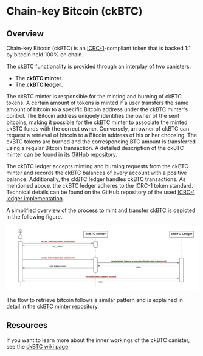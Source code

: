 # Chain-key Bitcoin (ckBTC)

## Overview

Chain-key Bitcoin (ckBTC) is an [ICRC-1](https://github.com/dfinity/ICRC-1/blob/aa82e52aaa74cc7c5f6a141e30b708bf42ede1e3/standards/ICRC-1/README.md)-compliant token that
is backed 1:1 by bitcoin held 100% on chain.

The ckBTC functionality is provided through an interplay of two canisters:
- The **ckBTC minter**. 
- The **ckBTC ledger**.

The ckBTC minter is responsible for the minting and burning of ckBTC tokens.
A certain amount of tokens is minted if a user transfers the same amount of bitcoin to a
specific Bitcoin address under the ckBTC minter's control. The Bitcoin address uniquely
identifies the owner of the sent bitcoins, making it possible for the ckBTC minter to
associate the minted ckBTC funds with the correct owner.
Conversely, an owner of ckBTC can request a retrieval of bitcoin to a Bitcoin address of his or
her choosing.
The ckBTC tokens are burned and the corresponding BTC amount is transferred using a regular
Bitcoin transaction.
A detailed description of the ckBTC minter can be found in its [GitHub repository](https://github.com/dfinity/ic/tree/master/rs/bitcoin/ckbtc/minter).

The ckBTC ledger accepts minting and burning requests from the ckBTC minter and records
the ckBTC balances of every account with a positive balance.
Additionally, the ckBTC ledger handles ckBTC transactions.
As mentioned above, the ckBTC ledger adheres to the ICRC-1 token standard.
Technical details can be found on the GitHub repository of the used
[ICRC-1 ledger implementation](https://github.com/dfinity/ic/tree/master/rs/rosetta-api/icrc1).

A simplified overview of the process to mint and transfer ckBTC is depicted in the following figure.

![ckBTC overview](../../../samples/_attachments/ckbtc-overview.png)

The flow to retrieve bitcoin follows a similar pattern and is explained in detail
in the [ckBTC minter repository](https://github.com/dfinity/ic/tree/master/rs/bitcoin/ckbtc/minter).

## Resources

If you want to learn more about the inner workings of the ckBTC canister, see the
[ckBTC wiki page](https://wiki.internetcomputer.org/wiki/Chain-key_Bitcoin).
